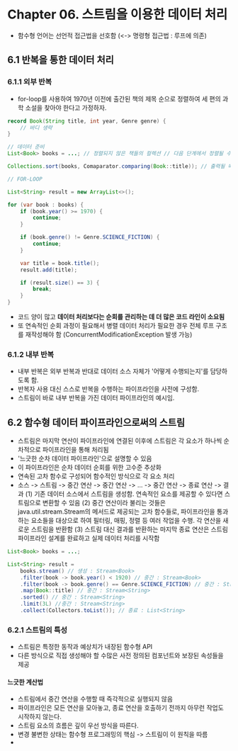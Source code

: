 # Chapter 06. 스트림을 이용한 데이터 처리
- 함수형 언어는 선언적 접근법을 선호함 (<-> 명령형 접근법 : 루프에 의존)

## 6.1 반복을 통한 데이터 처리
### 6.1.1 외부 반복
- for-loop를 사용하여 1970년 이전에 출간된 책의 제목 순으로 정렬하여 세 편의 과학 소설을 찾아야 한다고 가정하자.
```java
record Book(String title, int year, Genre genre) {
    // 바디 생략
}

// 데이터 준비
List<Book> books = ...; // 정렬되지 않은 책들의 컬렉션 // 다음 단계에서 정렬될 수 있도록 변경 가능해야 함

Collections.sort(books, Comaparator.comparing(Book::title)); // 출력될 때 알파벳 순으로 나열되도록 처음에 정렬되어야 함

// FOR-LOOP

List<String> result = new ArrayList<>();

for (var book : books) {
    if (book.year() >= 1970) {
        continue;
    }

    if (book.genre() != Genre.SCIENCE_FICTION) {
        continue;
    }

    var title = book.title();
    result.add(title);

    if (result.size() == 3) {
        break;
    }
}
```
- 코드 양이 많고 **데이터 처리보다는 순회를 관리하는 데 더 많은 코드 라인이 소요됨**
- 또 연속적인 순회 과정이 필요해서 병렬 데이터 처리가 필요한 경우 전체 루프 구조를 재작성해야 함 (ConcurrentModificationException 발생 가능)

### 6.1.2 내부 반복
- 내부 반복은 외부 반복과 반대로 데이터 소스 자체가 '어떻게 수행되는지'를 담당하도록 함.
- 반복자 사용 대신 스스로 반복을 수행하는 파이프라인을 사전에 구성함.
- 스트림이 바로 내부 반복을 가진 데이터 파이프라인의 예시임.

## 6.2 함수형 데이터 파이프라인으로써의 스트림
- 스트림은 마지막 연산이 파이프라인에 연결된 이후에 스트림은 각 요소가 하나씩 순차적으로 파이프라인을 통해 처리됨
- '느긋한 순차 데이터 파이프라인'으로 설명할 수 있음
- 이 파이프라인은 순차 데이터 순회를 위한 고수준 추상화
- 연속된 고차 함수로 구성되어 함수적인 방식으로 각 요소 처리
- 소스 -> 스트림 -> 중간 연산 -> 중간 연산 -> ... -> 중간 연산 -> 종료 연산 -> 결과
  (1) 기존 데이터 소스에서 스트림을 생성함. 연속적인 요소를 제공할 수 있다면 스트림으로 변환할 수 있음
  (2) 중간 연산이라 불리는 것들은 java.util.stream.Stream<T>의 메서드로 제공되는 고차 함수들로, 파이프라인을 통과하는 요소들을 대상으로 하여 필터링, 매핑, 정렬 등 여러 작업을 수행. 각 연산을 새로운 스트림을 반환함
  (3) 스트림 대신 결과를 반환하는 마지막 종료 연산은 스트림 파이프라인 설계를 완료하고 실제 데이터 처리를 시작함
```java
List<Book> books = ...;

List<String> result =
    books.stream() // 생성 : Stream<Book>
    .filter(book -> book.year() < 1920) // 중간 : Stream<Book>
    .filter(book -> book.genre() == Genre.SCIENCE_FICTION) // 중간 : Stream<Book>
    .map(Book::title) // 중간 : Stream<String>
    .sorted() // 중간 : Stream<String>
    .limit(3L) //중간 : Stream<String>
    .collect(Collectors.toList()); // 종료 : List<String>
```

### 6.2.1 스트림의 특성
- 스트림은 특정한 동작과 예상치가 내장된 함수형 API
- 다른 방식으로 직접 생성해야 할 수많은 사전 정의된 컴포넌트와 보장된 속성들을 제공

#### 느긋한 계산법
- 스트림에서 중간 연산을 수행할 때 즉각적으로 실행되지 않음
- 파이프라인은 모든 연산을 모아놓고, 종료 연산을 호출하기 전까지 아무런 작업도 시작하지 않는다.
- 스트림 요소의 흐름은 깊이 우선 방식을 따른다.
- 변경 불변한 상태는 함수형 프로그래밍의 핵심 -> 스트림이 이 원칙을 따름
- 